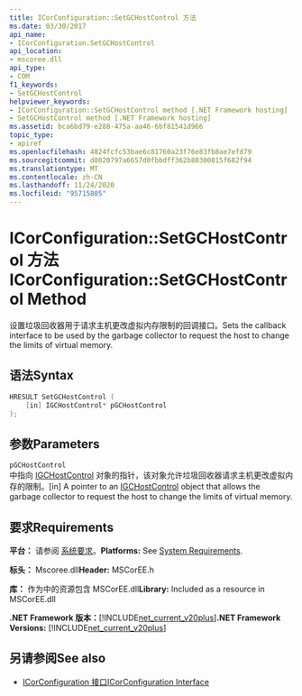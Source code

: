 ```yaml
---
title: ICorConfiguration::SetGCHostControl 方法
ms.date: 03/30/2017
api_name:
- ICorConfiguration.SetGCHostControl
api_location:
- mscoree.dll
api_type:
- COM
f1_keywords:
- SetGCHostControl
helpviewer_keywords:
- ICorConfiguration::SetGCHostControl method [.NET Framework hosting]
- SetGCHostControl method [.NET Framework hosting]
ms.assetid: bca6bd79-e288-475a-aa46-6bf81541d966
topic_type:
- apiref
ms.openlocfilehash: 4824fcfc53bae6c81760a23f76e83fb8ae7efd79
ms.sourcegitcommit: d8020797a6657d0fbbdff362b80300815f682f94
ms.translationtype: MT
ms.contentlocale: zh-CN
ms.lasthandoff: 11/24/2020
ms.locfileid: "95715805"
---
```

# <a name="icorconfigurationsetgchostcontrol-method"></a><span data-ttu-id="2e8bd-102">ICorConfiguration::SetGCHostControl 方法</span><span class="sxs-lookup"><span data-stu-id="2e8bd-102">ICorConfiguration::SetGCHostControl Method</span></span>

<span data-ttu-id="2e8bd-103">设置垃圾回收器用于请求主机更改虚拟内存限制的回调接口。</span><span class="sxs-lookup"><span data-stu-id="2e8bd-103">Sets the callback interface to be used by the garbage collector to request the host to change the limits of virtual memory.</span></span>  
  
## <a name="syntax"></a><span data-ttu-id="2e8bd-104">语法</span><span class="sxs-lookup"><span data-stu-id="2e8bd-104">Syntax</span></span>  
  
```cpp  
HRESULT SetGCHostControl (  
    [in] IGCHostControl* pGCHostControl  
);  
```  
  
## <a name="parameters"></a><span data-ttu-id="2e8bd-105">参数</span><span class="sxs-lookup"><span data-stu-id="2e8bd-105">Parameters</span></span>  

 `pGCHostControl`  
 <span data-ttu-id="2e8bd-106">中指向 [IGCHostControl](igchostcontrol-interface.md) 对象的指针，该对象允许垃圾回收器请求主机更改虚拟内存的限制。</span><span class="sxs-lookup"><span data-stu-id="2e8bd-106">[in] A pointer to an [IGCHostControl](igchostcontrol-interface.md) object that allows the garbage collector to request the host to change the limits of virtual memory.</span></span>  
  
## <a name="requirements"></a><span data-ttu-id="2e8bd-107">要求</span><span class="sxs-lookup"><span data-stu-id="2e8bd-107">Requirements</span></span>  

 <span data-ttu-id="2e8bd-108">**平台：** 请参阅 [系统要求](../../get-started/system-requirements.md)。</span><span class="sxs-lookup"><span data-stu-id="2e8bd-108">**Platforms:** See [System Requirements](../../get-started/system-requirements.md).</span></span>  
  
 <span data-ttu-id="2e8bd-109">**标头：** Mscoree.dll</span><span class="sxs-lookup"><span data-stu-id="2e8bd-109">**Header:** MSCorEE.h</span></span>  
  
 <span data-ttu-id="2e8bd-110">**库：** 作为中的资源包含 MSCorEE.dll</span><span class="sxs-lookup"><span data-stu-id="2e8bd-110">**Library:** Included as a resource in MSCorEE.dll</span></span>  
  
 <span data-ttu-id="2e8bd-111">**.NET Framework 版本：**[!INCLUDE[net_current_v20plus](../../../../includes/net-current-v20plus-md.md)]</span><span class="sxs-lookup"><span data-stu-id="2e8bd-111">**.NET Framework Versions:** [!INCLUDE[net_current_v20plus](../../../../includes/net-current-v20plus-md.md)]</span></span>  
  
## <a name="see-also"></a><span data-ttu-id="2e8bd-112">另请参阅</span><span class="sxs-lookup"><span data-stu-id="2e8bd-112">See also</span></span>

- [<span data-ttu-id="2e8bd-113">ICorConfiguration 接口</span><span class="sxs-lookup"><span data-stu-id="2e8bd-113">ICorConfiguration Interface</span></span>](icorconfiguration-interface.md)
